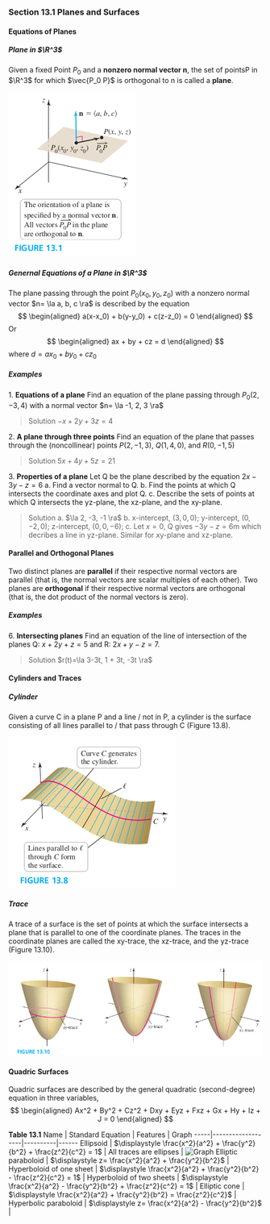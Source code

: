 ### Section 13.1 Planes and Surfaces

#### Equations of Planes

##### Plane in $\R^3$
Given a fixed Point $P_0$ and a **nonzero normal vector n**, the set of pointsP in $\R^3$ for which $\vec{P_0 P}$ is orthogonal to n is called a **plane**.

![Graph](../assets/1301.png)

##### Genernal Equations of a Plane in $\R^3$
The plane passing through the point $P_0(x_0, y_0, z_0)$ with a nonzero normal vector $n= \la a, b, c \ra$ is described by the equation
$$
\begin{aligned}
a(x-x_0) + b(y-y_0) + c(z-z_0) = 0
\end{aligned}
$$
Or
$$
\begin{aligned}
ax + by + cz = d
\end{aligned}
$$
where $d = ax_0 + by_0  + cz_0$

##### Examples
1\. **Equations of a plane** Find an equation of the plane passing through $P_0(2, -3, 4)$ with a normal vector $n= \la -1, 2, 3 \ra$
>Solution
$-x+2y+3z = 4$

2\. **A plane through three points** Find an equation of the plane that passes through the (noncollinear) points $P(2, -1, 3)$, $Q(1, 4, 0)$, and $R(0, -1, 5)$
>Solution
$5x+4y+5z = 21$

3\. **Properties of a plane** Let Q be the plane described by the equation $2x-3y-z = 6$
a. Find a vector normal to Q.
b. Find the points at which Q intersects the coordinate axes and plot Q.
c. Describe the sets of points at which Q intersects the yz-plane, the xz-plane, and the xy-plane.
>Solution
a. $\la 2, -3, -1 \ra$
b. x-intercept, $(3, 0, 0)$; y-intercept, $(0, -2, 0)$; z-intercept, $(0, 0, -6)$;
c. Let $x=0$, Q gives $-3y-z=6$m which decribes a line in yz-plane. Similar for xy-plane and xz-plane.

#### Parallel and Orthogonal Planes
Two distinct planes are **parallel** if their respective normal vectors are parallel (that is, the normal vectors are scalar multiples of each other). Two planes are **orthogonal** if their respective normal vectors are orthogonal (that is, the dot product of the normal vectors is zero).

##### Examples
6\. **Intersecting planes** Find an equation of the line of intersection of the planes Q: $x+2y+z=5$ and R: $2x+y-z=7$.
>Solution
$r(t)=\la 3-3t, 1 + 3t, -3t \ra$

#### Cylinders and Traces

##### Cylinder
Given a curve C in a plane P and a line / not in P, a cylinder is the surface consisting of all lines parallel to / that pass through C (Figure 13.8).

![Graph](../assets/1308.png)

##### Trace
A trace of a surface is the set of points at which the surface intersects a plane that is parallel to one of the coordinate planes. The traces in the coordinate planes are called the xy-trace, the xz-trace, and the yz-trace (Figure 13.10).

![Graph](../assets/1310.png)

#### Quadric Surfaces
Quadric surfaces are described by the general quadratic (second-degree) equation in three variables,
$$
\begin{aligned}
Ax^2 + By^2 + Cz^2 + Dxy + Eyz + Fxz + Gx + Hy + Iz + J = 0
\end{aligned}
$$

**Table 13.1**
Name | Standard Equation | Features | Graph
-----|-------------------|----------|------
Ellipsoid | $\displaystyle  \frac{x^2}{a^2} + \frac{y^2}{b^2} + \frac{z^2}{c^2} = 1$ | All traces are ellipses | ![Graph](../assets/table130101.png)
Elliptic paraboloid | $\displaystyle z= \frac{x^2}{a^2} + \frac{y^2}{b^2}$ |
Hyperboloid of one sheet | $\displaystyle \frac{x^2}{a^2} + \frac{y^2}{b^2} - \frac{z^2}{c^2} = 1$ |
Hyperboloid of two sheets | $\displaystyle \frac{x^2}{a^2} - \frac{y^2}{b^2} + \frac{z^2}{c^2} = 1$ |
Elliptic cone | $\displaystyle \frac{x^2}{a^2} + \frac{y^2}{b^2} = \frac{z^2}{c^2}$ |
Hyperbolic paraboloid | $\displaystyle z= \frac{x^2}{a^2} - \frac{y^2}{b^2}$ |
